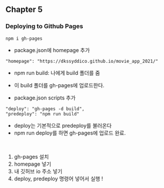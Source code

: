 ## Chapter 5

### Deploying to Github Pages

```
npm i gh-pages
```

- package.json에 homepage 추가

```
"homepage": "https://dkssyddico.github.io/movie_app_2021/"
```

- npm run build: 나에게 build 폴더를 줌
- 이 build 폴더를 gh-pages에 업로드한다.

- package.json scripts 추가

```
"deploy": "gh-pages -d build",
"predeploy": "npm run build"
```

- deploy는 기본적으로 predeploy를 불러온다
- npm run deploy를 하면 gh-pages에 업로드 완료.

<br>

1. gh-pages 설치
2. homepage 넣기
3. 내 깃허브 io 주소 넣기
4. deploy, predeploy 명령어 넣어서 실행 !

<br>
